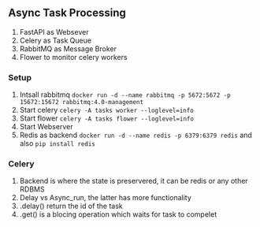 ## Async Task Processing

1. FastAPI as Websever
2. Celery as Task Queue
3. RabbitMQ as Message Broker
4. Flower to monitor celery workers

### Setup

1. Intsall rabbitmq `docker run -d --name rabbitmq -p 5672:5672 -p 15672:15672 rabbitmq:4.0-management`
2. Start celery `celery -A tasks worker --loglevel=info`
3. Start flower `celery -A tasks flower --loglevel=info`
4. Start Webserver
5. Redis as backend `docker run -d --name redis -p 6379:6379 redis` and also `pip install redis`

### Celery

1. Backend is where the state is preservered, it can be redis or any other RDBMS
2. Delay vs Async_run, the latter has more functionality
3. .delay() return the id of the task
4. .get() is a blocing operation which waits for task to compelet

